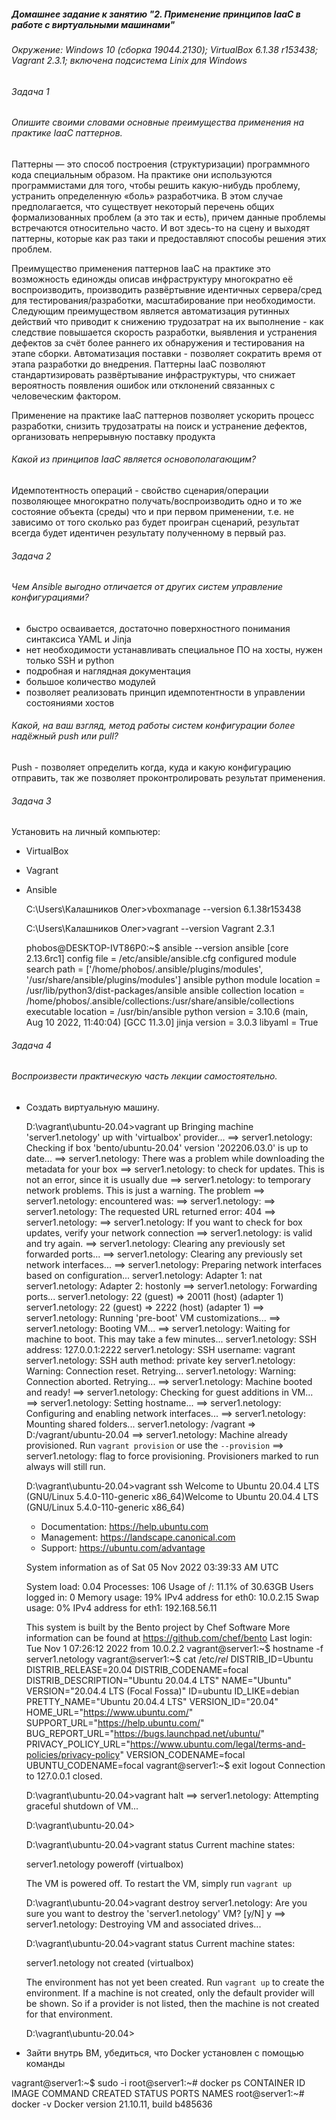 ##### Домашнее задание к занятию "2. Применение принципов IaaC в работе с виртуальными машинами"
###### Окружение: Windows 10 (сборка 19044.2130); VirtualBox 6.1.38 r153438; Vagrant 2.3.1; включена подсистема Linix для Windows
###### Задача 1
###### Опишите своими словами основные преимущества применения на практике IaaC паттернов.

Паттерны — это способ построения (структуризации) программного кода специальным образом. На практике они используются программистами для того, чтобы решить какую-нибудь проблему, устранить определенную «боль» разработчика. В этом случае предполагается, что существует некоторый перечень общих формализованных проблем (а это так и есть), причем данные проблемы встречаются относительно часто. И вот здесь-то на сцену и выходят паттерны, которые как раз таки и предоставляют способы решения этих проблем.

Преимущество применения паттернов IaaС на практике это возможность единожды описав инфраструктуру многократно её воспроизводить, производить развёртывние идентичных сервера/сред для тестирования/разработки, масштабирование при необходимости. Следующим преимуществом является автоматизация рутинных действий что приводит к снижению трудозатрат на их выполнение - как следствие повышается скорость разработки, выявления и устранения дефектов за счёт более раннего их обнаружения и тестирования на этапе сборки. Автоматизация поставки - позволяет сократить время от этапа разработки до внедрения. Паттерны IaaC позволяют стандартизировать развёртывание инфраструктуры, что снижает вероятность появления ошибок или отклонений связанных с человеческим фактором.

Применение на практике IaaC паттернов позволяет ускорить процесс разработки, снизить трудозатраты на поиск и устранение дефектов, организовать непрерывную поставку продукта

###### Какой из принципов IaaC является основополагающим?

Идемпотентность операций - свойство сценария/операции позволяющее многократно получать/воспроизводить одно и то же состояние объекта (среды) что и при первом применении, т.е. не зависимо от того сколько раз будет проигран сценарий, результат всегда будет идентичен результату полученному в первый раз.

###### Задача 2
###### Чем Ansible выгодно отличается от других систем управление конфигурациями?

- быстро осваивается, достаточно поверхностного понимания синтаксиса YAML и Jinja
- нет необходимости устанавливать специальное ПО на хосты, нужен только SSH и python
- подробная и наглядная документация
- большое количество модулей
- позволяет реализовать принцип идемпотентности в управлении состояниями хостов

###### Какой, на ваш взгляд, метод работы систем конфигурации более надёжный push или pull?

Push - позволяет определить когда, куда и какую конфигурацию отправить, так же позволяет проконтролировать результат применения.

###### Задача 3

Установить на личный компьютер:

- VirtualBox
- Vagrant
- Ansible


    C:\Users\Калашников Олег>vboxmanage --version
    6.1.38r153438

    C:\Users\Калашников Олег>vagrant --version
    Vagrant 2.3.1

    phobos@DESKTOP-IVT86P0:~$ ansible --version
    ansible [core 2.13.6rc1]
    config file = /etc/ansible/ansible.cfg
    configured module search path = ['/home/phobos/.ansible/plugins/modules', '/usr/share/ansible/plugins/modules']
    ansible python module location = /usr/lib/python3/dist-packages/ansible
    ansible collection location = /home/phobos/.ansible/collections:/usr/share/ansible/collections
    executable location = /usr/bin/ansible
    python version = 3.10.6 (main, Aug 10 2022, 11:40:04) [GCC 11.3.0]
    jinja version = 3.0.3
    libyaml = True

###### Задача 4

###### Воспроизвести практическую часть лекции самостоятельно.

- Создать виртуальную машину.


    D:\vagrant\ubuntu-20.04>vagrant up
    Bringing machine 'server1.netology' up with 'virtualbox' provider...
    ==> server1.netology: Checking if box 'bento/ubuntu-20.04' version '202206.03.0' is up to date...
    ==> server1.netology: There was a problem while downloading the metadata for your box
    ==> server1.netology: to check for updates. This is not an error, since it is usually due
    ==> server1.netology: to temporary network problems. This is just a warning. The problem
    ==> server1.netology: encountered was:
    ==> server1.netology:
    ==> server1.netology: The requested URL returned error: 404
    ==> server1.netology:
    ==> server1.netology: If you want to check for box updates, verify your network connection
    ==> server1.netology: is valid and try again.
    ==> server1.netology: Clearing any previously set forwarded ports...
    ==> server1.netology: Clearing any previously set network interfaces...
    ==> server1.netology: Preparing network interfaces based on configuration...
        server1.netology: Adapter 1: nat
        server1.netology: Adapter 2: hostonly
    ==> server1.netology: Forwarding ports...
        server1.netology: 22 (guest) => 20011 (host) (adapter 1)
        server1.netology: 22 (guest) => 2222 (host) (adapter 1)
    ==> server1.netology: Running 'pre-boot' VM customizations...
    ==> server1.netology: Booting VM...
    ==> server1.netology: Waiting for machine to boot. This may take a few minutes...
        server1.netology: SSH address: 127.0.0.1:2222
        server1.netology: SSH username: vagrant
        server1.netology: SSH auth method: private key
        server1.netology: Warning: Connection reset. Retrying...
        server1.netology: Warning: Connection aborted. Retrying...
    ==> server1.netology: Machine booted and ready!
    ==> server1.netology: Checking for guest additions in VM...
    ==> server1.netology: Setting hostname...
    ==> server1.netology: Configuring and enabling network interfaces...
    ==> server1.netology: Mounting shared folders...
        server1.netology: /vagrant => D:/vagrant/ubuntu-20.04
    ==> server1.netology: Machine already provisioned. Run `vagrant provision` or use the `--provision`
    ==> server1.netology: flag to force provisioning. Provisioners marked to run always will still run.

    D:\vagrant\ubuntu-20.04>vagrant ssh
    Welcome to Ubuntu 20.04.4 LTS (GNU/Linux 5.4.0-110-generic x86_64)Welcome to Ubuntu 20.04.4 LTS (GNU/Linux 5.4.0-110-generic x86_64)

    * Documentation:  https://help.ubuntu.com
    * Management:     https://landscape.canonical.com
    * Support:        https://ubuntu.com/advantage

    System information as of Sat 05 Nov 2022 03:39:33 AM UTC

    System load:  0.04               Processes:             106
    Usage of /:   11.1% of 30.63GB   Users logged in:       0
    Memory usage: 19%                IPv4 address for eth0: 10.0.2.15
    Swap usage:   0%                 IPv4 address for eth1: 192.168.56.11


    This system is built by the Bento project by Chef Software
    More information can be found at https://github.com/chef/bento
    Last login: Tue Nov  1 07:26:12 2022 from 10.0.2.2
    vagrant@server1:~$ hostname -f
    server1.netology
    vagrant@server1:~$ cat /etc/*rel*
    DISTRIB_ID=Ubuntu
    DISTRIB_RELEASE=20.04
    DISTRIB_CODENAME=focal
    DISTRIB_DESCRIPTION="Ubuntu 20.04.4 LTS"
    NAME="Ubuntu"
    VERSION="20.04.4 LTS (Focal Fossa)"
    ID=ubuntu
    ID_LIKE=debian
    PRETTY_NAME="Ubuntu 20.04.4 LTS"
    VERSION_ID="20.04"
    HOME_URL="https://www.ubuntu.com/"
    SUPPORT_URL="https://help.ubuntu.com/"
    BUG_REPORT_URL="https://bugs.launchpad.net/ubuntu/"
    PRIVACY_POLICY_URL="https://www.ubuntu.com/legal/terms-and-policies/privacy-policy"
    VERSION_CODENAME=focal
    UBUNTU_CODENAME=focal
    vagrant@server1:~$ exit
    logout
    Connection to 127.0.0.1 closed.
    
    D:\vagrant\ubuntu-20.04>vagrant halt
    ==> server1.netology: Attempting graceful shutdown of VM...
    
    D:\vagrant\ubuntu-20.04>

    D:\vagrant\ubuntu-20.04>vagrant status
    Current machine states:
    
    server1.netology          poweroff (virtualbox)
    
    The VM is powered off. To restart the VM, simply run `vagrant up`
    
    D:\vagrant\ubuntu-20.04>vagrant destroy
        server1.netology: Are you sure you want to destroy the 'server1.netology' VM? [y/N] y
    ==> server1.netology: Destroying VM and associated drives...
    
    D:\vagrant\ubuntu-20.04>vagrant status
    Current machine states:
    
    server1.netology          not created (virtualbox)
    
    The environment has not yet been created. Run `vagrant up` to
    create the environment. If a machine is not created, only the
    default provider will be shown. So if a provider is not listed,
    then the machine is not created for that environment.
    
    D:\vagrant\ubuntu-20.04>

- Зайти внутрь ВМ, убедиться, что Docker установлен с помощью команды
  
vagrant@server1:~$ sudo -i
root@server1:~# docker ps
CONTAINER ID   IMAGE     COMMAND   CREATED   STATUS    PORTS     NAMES
root@server1:~# docker -v
Docker version 21.10.11, build b485636
